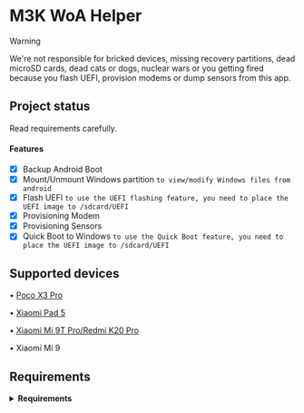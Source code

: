 # M3K WoA Helper

> [!WARNING]
> We're not responsible for bricked devices, missing recovery partitions, dead microSD cards, dead
cats or dogs, nuclear wars or you getting fired because you flash UEFI, provision modems or dump
sensors from this app.

## Project status

Read requirements carefully.

#### Features

- [x] Backup Android Boot
- [x] Mount/Unmount Windows partition ```to view/modify Windows files from android```
- [x] Flash
  UEFI ```to use the UEFI flashing feature, you need to place the UEFI image to /sdcard/UEFI```
- [x] Provisioning Modem
- [x] Provisioning Sensors
- [x] Quick Boot to
  Windows ```to use the Quick Boot feature, you need to place the UEFI image to /sdcard/UEFI```

## Supported devices

• [Poco X3 Pro](https://github.com/woa-vayu/Port-Windows-11-POCO-X3-Pro/)

• [Xiaomi Pad 5](https://github.com/erdilS/Port-Windows-11-Xiaomi-Pad-5)

• [Xiaomi Mi 9T Pro/Redmi K20 Pro](https://github.com/graphiks/woa-raphael)

• Xiaomi Mi 9

## Requirements

<details> 
<summary><strong>Requirements</strong></summary>

• Android 10 and up

• Any ROM with ntfs-3g support
or [ntfs-3g module](https://github.com/woa-vayu/Port-Windows-11-POCO-X3-Pro/releases/ntfsdroid)
installed.

• Rooted device

• Supported device

</details>